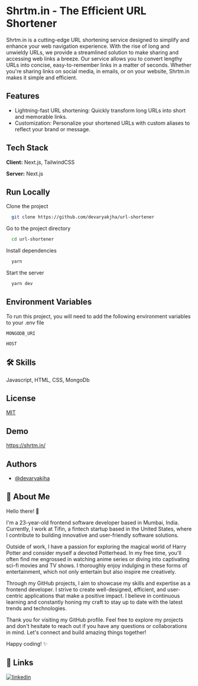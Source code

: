 # Shrtm.in - The Efficient URL Shortener

Shrtm.in is a cutting-edge URL shortening service designed to simplify and enhance your web navigation experience. With the rise of long and unwieldy URLs, we provide a streamlined solution to make sharing and accessing web links a breeze. Our service allows you to convert lengthy URLs into concise, easy-to-remember links in a matter of seconds. Whether you're sharing links on social media, in emails, or on your website, Shrtm.in makes it simple and efficient.

## Features

- Lightning-fast URL shortening: Quickly transform long URLs into short and memorable links.
- Customization: Personalize your shortened URLs with custom aliases to reflect your brand or message.

## Tech Stack

**Client:** Next.js, TailwindCSS

**Server:** Next.js

## Run Locally

Clone the project

```bash
  git clone https://github.com/devaryakjha/url-shortener
```

Go to the project directory

```bash
  cd url-shortener
```

Install dependencies

```bash
  yarn
```

Start the server

```bash
  yarn dev
```

## Environment Variables

To run this project, you will need to add the following environment variables to your .env file

`MONGODB_URI`

`HOST`

## 🛠 Skills

Javascript, HTML, CSS, MongoDb

## License

[MIT](https://choosealicense.com/licenses/mit/)

## Demo

https://shrtm.in/

## Authors

- [@devaryakjha](https://www.github.com/devaryakjha)

## 🚀 About Me

Hello there! 👋

I'm a 23-year-old frontend software developer based in Mumbai, India. Currently, I work at Tifin, a fintech startup based in the United States, where I contribute to building innovative and user-friendly software solutions.

Outside of work, I have a passion for exploring the magical world of Harry Potter and consider myself a devoted Potterhead. In my free time, you'll often find me engrossed in watching anime series or diving into captivating sci-fi movies and TV shows. I thoroughly enjoy indulging in these forms of entertainment, which not only entertain but also inspire me creatively.

Through my GitHub projects, I aim to showcase my skills and expertise as a frontend developer. I strive to create well-designed, efficient, and user-centric applications that make a positive impact. I believe in continuous learning and constantly honing my craft to stay up to date with the latest trends and technologies.

Thank you for visiting my GitHub profile. Feel free to explore my projects and don't hesitate to reach out if you have any questions or collaborations in mind. Let's connect and build amazing things together!

Happy coding! ✨

## 🔗 Links

[![linkedin](https://img.shields.io/badge/linkedin-0A66C2?style=for-the-badge&logo=linkedin&logoColor=white)](https://www.linkedin.com/in/devaryakjha)
